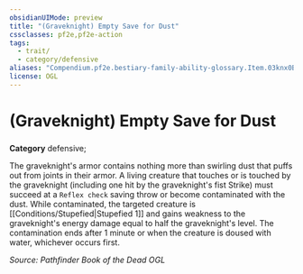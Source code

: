 ```yaml
---
obsidianUIMode: preview
title: "(Graveknight) Empty Save for Dust"
cssclasses: pf2e,pf2e-action
tags:
  - trait/
  - category/defensive
aliases: "Compendium.pf2e.bestiary-family-ability-glossary.Item.03knx0BWuYBNciXI"
license: OGL
---
```

# (Graveknight) Empty Save for Dust

### 

**Category** defensive; 




The graveknight's armor contains nothing more than swirling dust that puffs out from joints in their armor. A living creature that touches or is touched by the graveknight (including one hit by the graveknight's fist Strike) must succeed at a `Reflex check` saving throw or become contaminated with the dust. While contaminated, the targeted creature is [[Conditions/Stupefied|Stupefied 1]] and gains weakness to the graveknight's energy damage equal to half the graveknight's level. The contamination ends after 1 minute or when the creature is doused with water, whichever occurs first.

*Source: Pathfinder Book of the Dead*
*OGL*